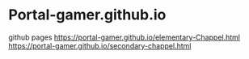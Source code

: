 # Portal-gamer.github.io
github pages
https://portal-gamer.github.io/elementary-Chappel.html
https://portal-gamer.github.io/secondary-chappel.html
